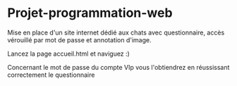 # Projet-programmation-web
Mise en place d'un site internet dédié aux chats avec questionnaire, accès vérouillé par mot de passe et annotation d'image.


Lancez la page accueil.html et naviguez :)

Concernant le mot de passe du compte VIp vous l'obtiendrez en réussissant correctement le questionnaire
